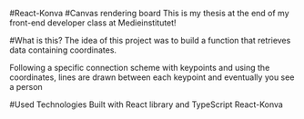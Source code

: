 #React-Konva
#Canvas rendering board
This is my thesis at the end of my front-end developer class at Medieinstitutet!

#What is this?
The idea of this project was to build a function that retrieves data containing coordinates.

Following a specific connection scheme with keypoints and using the coordinates, lines are drawn between each keypoint and eventually you see a person

#Used Technologies
Built with React library and TypeScript React-Konva
